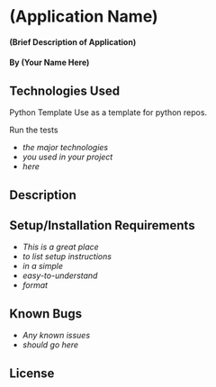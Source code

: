 # (Application Name)

#### (Brief Description of Application)

#### By (Your Name Here)

## Technologies Used
Python Template
Use as a template for python repos.

Run the tests
* _the major technologies_
* _you used in your project_
* _here_

## Description

## Setup/Installation Requirements

* _This is a great place_
* _to list setup instructions_
* _in a simple_
* _easy-to-understand_
* _format_

## Known Bugs

* _Any known issues_
* _should go here_

## License